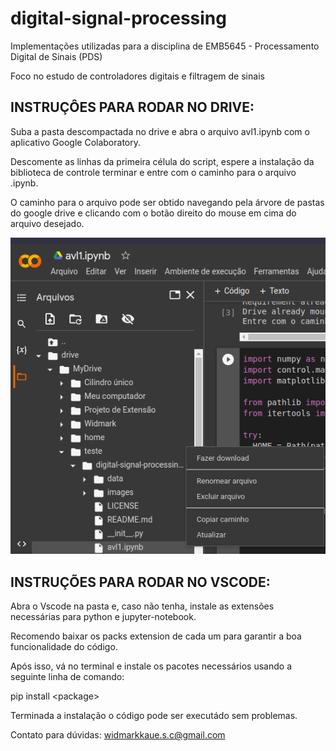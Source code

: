 # digital-signal-processing
Implementações utilizadas para a disciplina de EMB5645 - Processamento Digital de Sinais (PDS)

Foco no estudo de controladores digitais e filtragem de sinais

INSTRUÇÔES PARA RODAR NO DRIVE:
--------------------------------

Suba a pasta descompactada no drive e abra o arquivo avl1.ipynb com o aplicativo Google Colaboratory. 

Descomente as linhas da primeira célula do script, espere a instalação da biblioteca de controle terminar e entre com o caminho para o arquivo .ipynb.

O caminho para o arquivo pode ser obtido navegando pela árvore de pastas do google drive e clicando com o botão direito do mouse em cima do arquivo desejado.

<img src="images/instrucao.png">


INSTRUÇÕES PARA RODAR NO VSCODE:
--------------------------------

Abra o Vscode na pasta e, caso não tenha, instale as extensões necessárias para python e jupyter-notebook.

Recomendo baixar os packs extension de cada um para garantir a boa funcionalidade do código.

Após isso, vá no terminal e instale os pacotes necessários usando a seguinte linha de comando: 

pip install &lt;package&gt;

Terminada a instalação o código pode ser executádo sem problemas. 


Contato para dúvidas:
widmarkkaue.s.c@gmail.com


